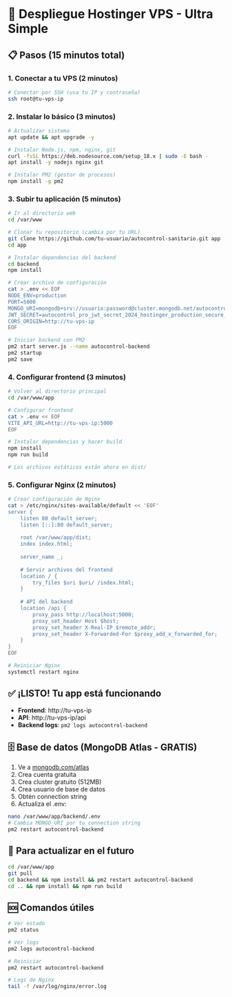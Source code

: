 # 🚀 Despliegue Hostinger VPS - Ultra Simple

## 📋 Pasos (15 minutos total)

### 1. Conectar a tu VPS (2 minutos)
```bash
# Conectar por SSH (usa tu IP y contraseña)
ssh root@tu-vps-ip
```

### 2. Instalar lo básico (3 minutos)
```bash
# Actualizar sistema
apt update && apt upgrade -y

# Instalar Node.js, npm, nginx, git
curl -fsSL https://deb.nodesource.com/setup_18.x | sudo -E bash -
apt install -y nodejs nginx git

# Instalar PM2 (gestor de procesos)
npm install -g pm2
```

### 3. Subir tu aplicación (5 minutos)
```bash
# Ir al directorio web
cd /var/www

# Clonar tu repositorio (cambia por tu URL)
git clone https://github.com/tu-usuario/autocontrol-sanitario.git app
cd app

# Instalar dependencias del backend
cd backend
npm install

# Crear archivo de configuración
cat > .env << EOF
NODE_ENV=production
PORT=5000
MONGO_URI=mongodb+srv://usuario:password@cluster.mongodb.net/autocontrol
JWT_SECRET=autocontrol_pro_jwt_secret_2024_hostinger_production_secure_key_123456789
CORS_ORIGIN=http://tu-vps-ip
EOF

# Iniciar backend con PM2
pm2 start server.js --name autocontrol-backend
pm2 startup
pm2 save
```

### 4. Configurar frontend (3 minutos)
```bash
# Volver al directorio principal
cd /var/www/app

# Configurar frontend
cat > .env << EOF
VITE_API_URL=http://tu-vps-ip:5000
EOF

# Instalar dependencias y hacer build
npm install
npm run build

# Los archivos estáticos están ahora en dist/
```

### 5. Configurar Nginx (2 minutos)
```bash
# Crear configuración de Nginx
cat > /etc/nginx/sites-available/default << 'EOF'
server {
    listen 80 default_server;
    listen [::]:80 default_server;
    
    root /var/www/app/dist;
    index index.html;
    
    server_name _;
    
    # Servir archivos del frontend
    location / {
        try_files $uri $uri/ /index.html;
    }
    
    # API del backend
    location /api {
        proxy_pass http://localhost:5000;
        proxy_set_header Host $host;
        proxy_set_header X-Real-IP $remote_addr;
        proxy_set_header X-Forwarded-For $proxy_add_x_forwarded_for;
    }
}
EOF

# Reiniciar Nginx
systemctl restart nginx
```

## ✅ ¡LISTO! Tu app está funcionando

- **Frontend**: http://tu-vps-ip
- **API**: http://tu-vps-ip/api
- **Backend logs**: `pm2 logs autocontrol-backend`

## 🗄️ Base de datos (MongoDB Atlas - GRATIS)

1. Ve a [mongodb.com/atlas](https://mongodb.com/atlas)
2. Crea cuenta gratuita
3. Crea cluster gratuito (512MB)
4. Crea usuario de base de datos
5. Obtén connection string
6. Actualiza el .env:
```bash
nano /var/www/app/backend/.env
# Cambia MONGO_URI por tu connection string
pm2 restart autocontrol-backend
```

## 🔄 Para actualizar en el futuro
```bash
cd /var/www/app
git pull
cd backend && npm install && pm2 restart autocontrol-backend
cd .. && npm install && npm run build
```

## 🆘 Comandos útiles
```bash
# Ver estado
pm2 status

# Ver logs
pm2 logs autocontrol-backend

# Reiniciar
pm2 restart autocontrol-backend

# Logs de Nginx
tail -f /var/log/nginx/error.log
```